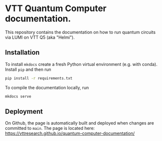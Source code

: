# VTT Quantum Computer documentation.

This repository contains the documentation on how to run quantum circuits via LUMI on VTT Q5 (aka "Helmi").

## Installation

To install `mkdocs` create a fresh Python virtual environment (e.g. with conda). Install `pip` and then run

```bash
pip install -r requirements.txt
```

To compile the documentation locally, run

```bash
mkdocs serve
```

## Deployment

On Github, the page is automatically built and deployed when changes are committed to `main`.
The page is located here: https://vttresearch.github.io/quantum-computer-documentation/
